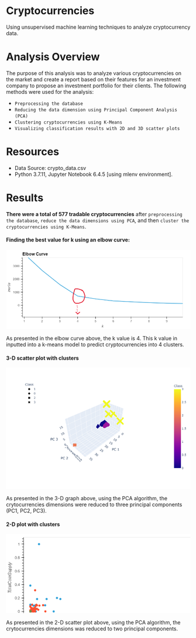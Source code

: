 # Cryptocurrencies
Using unsupervised machine learning techniques to analyze cryptocurrency data.
# Analysis Overview
The purpose of this analysis was to analyze various cryptocurrencies on the market and create a report based on their features for an investment company to propose an investment portfolio for their clients. The following methods were used for the analysis:

* `Preprocessing the database`
* `Reducing the data dimension using Principal Component Analysis (PCA)`
* `Clustering cryptocurrencies using K-Means`
* `Visualizing classification results with 2D and 3D scatter plots`

# Resources
* Data Source: crypto_data.csv
* Python 3.7.11, Jupyter Notebook 6.4.5 [using mlenv environment].

# Results
**There were a total of 577 tradable cryptocurrencies** after `preprocessing the database`, `reduce the data dimensions using PCA`, and then `cluster the cryptocurrencies using K-Means`.

#### Finding the best value for k using an elbow curve:
![elbow_curve](https://github.com/jwhberrios/Cryptocurrencies/blob/main/Resources/elbow_curve.png)

As presented in the elbow curve above, the k value is 4. This k value in inputted into a k-means model to predict cryptocurrencies into 4 clusters.

#### 3-D scatter plot with clusters

![3d_graph](https://github.com/jwhberrios/Cryptocurrencies/blob/main/Resources/3d_chart.png)

As presented in the 3-D graph above, using the PCA algorithm, the crytocurrencies dimensions were reduced to three principal components (PC1, PC2, PC3).


#### 2-D plot with clusters

![2d_plot](https://github.com/jwhberrios/Cryptocurrencies/blob/main/Resources/2D_plot.png)

As presented in the 2-D scatter plot above, using the PCA algorithm, the crytocurrencies dimensions was reduced to two principal components.

